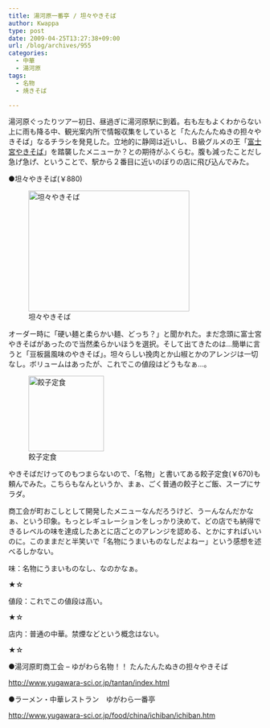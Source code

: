 ```yaml
---
title: 湯河原一番亭 / 坦々やきそば
author: Kwappa
type: post
date: 2009-04-25T13:27:38+09:00
url: /blog/archives/955
categories:
  - 中華
  - 湯河原
tags:
  - 名物
  - 焼きそば

---
```

湯河原ぐったりツアー初日、昼過ぎに湯河原駅に到着。右も左もよくわからない上に雨も降る中、観光案内所で情報収集をしていると「たんたんたぬきの担々やきそば」なるチラシを発見した。立地的に静岡は近いし、Ｂ級グルメの王「<a href="http://www.umya-yakisoba.com/" target="_blank" rel="noopener noreferrer">富士宮やきそば</a>」を踏襲したメニューか？との期待がふくらむ。腹も減ったことだし急げ急げ、ということで、駅から２番目に近いのぼりの店に飛び込んでみた。
  
●坦々やきそば(￥880)
  
<figure id="attachment_956" aria-describedby="caption-attachment-956" style="width: 320px" class="wp-caption aligncenter"><img src="/blog/images/2009/05/09-04-25_13-27.jpg" alt="坦々やきそば" title="坦々やきそば" width="320" height="240" class="size-medium wp-image-956" /><figcaption id="caption-attachment-956" class="wp-caption-text">坦々やきそば</figcaption></figure>
  
オーダー時に「硬い麺と柔らかい麺、どっち？」と聞かれた。まだ念頭に富士宮やきそばがあったので当然柔らかいほうを選択。そして出てきたのは…簡単に言うと「豆板醤風味のやきそば」。坦々らしい挽肉とか山椒とかのアレンジは一切なし。ボリュームはあったが、これでこの値段はどうもなぁ…。
  
<figure id="attachment_957" aria-describedby="caption-attachment-957" style="width: 150px" class="wp-caption alignleft"><img src="/blog/images/2009/05/09-04-25_13-31.jpg" alt="餃子定食" title="餃子定食" width="150" height="150" class="size-thumbnail wp-image-957" /><figcaption id="caption-attachment-957" class="wp-caption-text">餃子定食</figcaption></figure>
  
やきそばだけってのもつまらないので、「名物」と書いてある餃子定食(￥670)も頼んでみた。こちらもなんというか、まぁ、ごく普通の餃子とご飯、スープにサラダ。<br style="clear:both;" />
  
商工会が町おこしとして開発したメニューなんだろうけど、うーんなんだかなぁ、という印象。もっとレギュレーションをしっかり決めて、どの店でも納得できるレベルの味を達成したあとに店ごとのアレンジを認める、とかにすればいいのに。このままだと半笑いで「名物にうまいものなしだよねー」という感想を述べるしかない。
  
味：名物にうまいものなし、なのかなぁ。
  
★☆
  
値段：これでこの値段は高い。
  
★☆
  
店内：普通の中華。禁煙などという概念はない。
  
★☆
  
●湯河原町商工会 &#8211; ゆがわら名物！！ たんたんたぬきの担々やきそば
  
http://www.yugawara-sci.or.jp/tantan/index.html
  
●ラーメン・中華レストラン　ゆがわら一番亭
  
http://www.yugawara-sci.or.jp/food/china/ichiban/ichiban.htm
